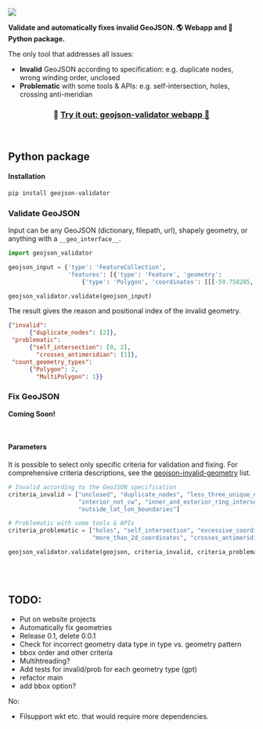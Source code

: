 <img src="./preview-images/header_img.jpeg">

**Validate and automatically fixes invalid GeoJSON. 🌎 Webapp and 🐍 Python package.** 

The only tool that addresses all issues:
- **Invalid** GeoJSON according to specification: e.g. duplicate nodes, wrong winding order, unclosed 
- **Problematic** with some tools & APIs: e.g. self-intersection, holes, crossing anti-meridian


<h3 align="center">
    🎈 <a href="https://geojson-validator.streamlit.app/">Try it out: geojson-validator webapp 🎈 </a>
</h3>

<br>

## Python package

#### Installation
```bash
pip install geojson-validator
```

### Validate GeoJSON

Input can be any GeoJSON (dictionary, filepath, url), shapely geometry, or anything with a `__geo_interface__`.

```python
import geojson_validator

geojson_input = {'type': 'FeatureCollection',
                 'features': [{'type': 'Feature', 'geometry':
                     {'type': 'Polygon', 'coordinates': [[[-59.758285, 8.367035], ...]]}}]}

geojson_validator.validate(geojson_input)
```
The result gives the reason and positional index of the invalid geometry.
```json
{"invalid": 
      {"duplicate_nodes": [2]},
 "problematic": 
      {"self_intersection": [0, 2], 
        "crosses_antimeridian": [1]},
 "count_geometry_types": 
      {"Polygon": 2, 
        "MultiPolygon": 1}}
```

### Fix GeoJSON

**Coming Soon!**

<br>

#### Parameters
It is possible to select only specific criteria for validation and fixing. For comprehensive criteria descriptions,
see the [geojson-invalid-geometry](https://github.com/chrieke/geojson-invalid-geometry) list.

```python
# Invalid according to the GeoJSON specification
criteria_invalid = ["unclosed", "duplicate_nodes", "less_three_unique_nodes", "exterior_not_ccw", 
                    "interior_not_cw", "inner_and_exterior_ring_intersect", "crs_defined", 
                    "outside_lat_lon_boundaries"]

# Problematic with some tools & APIs
criteria_problematic = ["holes", "self_intersection", "excessive_coordinate_precision", 
                        "more_than_2d_coordinates", "crosses_antimeridian"]

geojson_validator.validate(geojson, criteria_invalid, criteria_problematic)
```

<br>
<br>

## TODO:
- Put on website projects
- Automatically fix geometries
- Release 0.1, delete 0.0.1
- Check for incorrect geometry data type in type vs. geometry pattern
- bbox order and other criteria
- Multihtreading?
- Add tests for invalid/prob for each geometry type (gpt)
- refactor main
- add bbox option?

No:
- Filsupport wkt etc. that would require more dependencies.